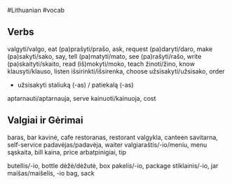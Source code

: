 #Lithuanian #vocab 

## Verbs

valgyti/valgo, eat
(pa)prašyti/prašo, ask, request
(pa)daryti/daro, make
(pa)sakyti/sako, say, tell
(pa)matyti/mato, see
(pa)rašyti/rašo, write
(pa)skaityti/skaito, read
(iš)mokyti/moko, teach
žinoti/žino, know
klausyti/klauso, listen
išsirinkti/išsirenka, choose
užsisakyti/užsisako, order
- užsisakyti staliuką (-as) / patiekalą (-as)

aptarnauti/aptarnauja, serve
kainuoti/kainuoja, cost

## Valgiai ir Gėrimai

baras, bar
kavinė, cafe
restoranas, restorant
valgykla, canteen
savitarna, self-service
padavėjas/padavėja, waiter
valgiaraštis/-io/meniu, menu
sąskaita, bill
kaina, price
arbatpinigiai, tip

butellis/-io, bottle
dėžė/dėžutė, box
pakelis/-io, package
stiklainis/-io, jar
maišas/maišelis, -io bag, sack